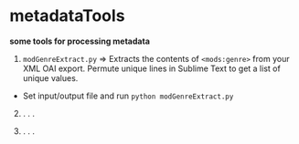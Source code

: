 # metadataTools #

**some tools for processing metadata**


1.   `modGenreExtract.py` => Extracts the contents of `<mods:genre>` from your XML OAI export. Permute unique lines in Sublime Text to get a list of unique values. 


- Set input/output file and run `python modGenreExtract.py`


2.  . . . 

3.  . . . 




